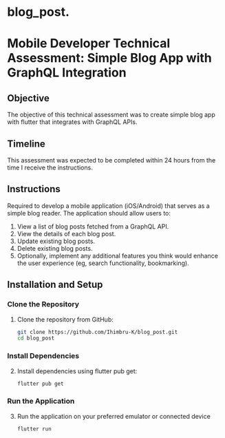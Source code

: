 # blog_post.

# Mobile Developer Technical Assessment: Simple Blog App with GraphQL Integration

## Objective

The objective of this technical assessment was to create simple blog app with flutter that integrates with GraphQL APIs. 

## Timeline

This assessment was expected to be completed within 24 hours from the time I receive the instructions.

## Instructions
Required to develop a mobile application (iOS/Android) that serves as a simple blog reader. The application should allow users to:
1. View a list of blog posts fetched from a GraphQL API.
2. View the details of each blog post.
3. Update existing blog posts.
4. Delete existing blog posts.
5. Optionally, implement any additional features you think would enhance the user experience (eg, search functionality, bookmarking).

## Installation and Setup

### Clone the Repository

1. Clone the repository from GitHub:

   ```bash
   git clone https://github.com/Ihimbru-K/blog_post.git
   cd blog_post

### Install Dependencies

2. Install dependencies using flutter pub get:

   ```bash
   flutter pub get
   
### Run the Application

3. Run the application on your preferred emulator or connected device
   ```bash
   flutter run

